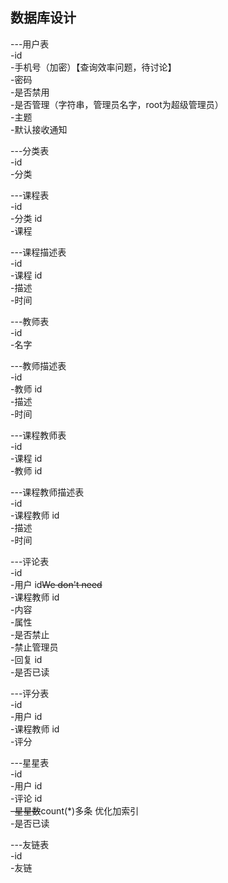## 数据库设计

---用户表  
-id  
-手机号（加密）【查询效率问题，待讨论】  
-密码  
-是否禁用  
-是否管理（字符串，管理员名字，root为超级管理员）  
-主题  
-默认接收通知

---分类表  
-id  
-分类  

---课程表  
-id  
-分类 id  
-课程

---课程描述表  
-id  
-课程 id  
-描述  
-时间

---教师表  
-id  
-名字  

---教师描述表  
-id  
-教师 id  
-描述  
-时间

---课程教师表  
-id  
-课程 id  
-教师 id

---课程教师描述表  
-id  
-课程教师 id  
-描述  
-时间

---评论表  
-id  
-用户 id~~We don't need~~  
-课程教师 id  
-内容  
-属性  
-是否禁止  
-禁止管理员  
-回复 id  
-是否已读

---评分表  
-id  
-用户 id  
-课程教师 id  
-评分

---星星表  
-id  
-用户 id  
-评论 id  
~~-星星数~~count(*)多条 优化加索引  
-是否已读

---友链表  
-id  
-友链